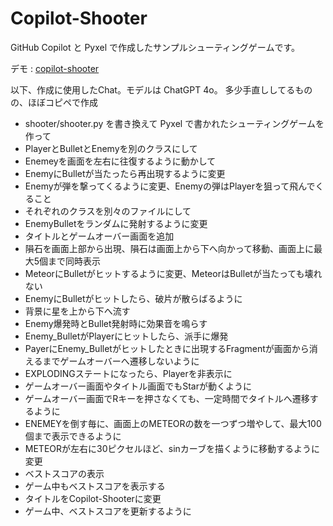 # Copilot-Shooter

GitHub Copilot と Pyxel で作成したサンプルシューティングゲームです。

デモ : [copilot-shooter](https://kitao.github.io/pyxel/wasm/launcher/?run=yamagame.copilot-shooter.shooter.shooter)

以下、作成に使用したChat。モデルは ChatGPT 4o。
多少手直ししてるものの、ほぼコピペで作成

- shooter/shooter.py を書き換えて Pyxel で書かれたシューティングゲームを作って
- PlayerとBulletとEnemyを別のクラスにして
- Enemeyを画面を左右に往復するように動かして
- EnemyにBulletが当たったら再出現するように変更
- Enemyが弾を撃ってくるように変更、Enemyの弾はPlayerを狙って飛んでくること
- それぞれのクラスを別々のファイルにして
- EnemyBulletをランダムに発射するように変更
- タイトルとゲームオーバー画面を追加
- 隕石を画面上部から出現、隕石は画面上から下へ向かって移動、画面上に最大5個まで同時表示
- MeteorにBulletがヒットするように変更、MeteorはBulletが当たっても壊れない
- EnemyにBulletがヒットしたら、破片が散らばるように
- 背景に星を上から下へ流す
- Enemy爆発時とBullet発射時に効果音を鳴らす
- Enemy_BulletがPlayerにヒットしたら、派手に爆発
- PayerにEnemy_Bulletがヒットしたときに出現するFragmentが画面から消えるまでゲームオーバーへ遷移しないように
- EXPLODINGステートになったら、Playerを非表示に
- ゲームオーバー画面やタイトル画面でもStarが動くように
- ゲームオーバー画面でRキーを押さなくても、一定時間でタイトルへ遷移するように
- ENEMEYを倒す毎に、画面上のMETEORの数を一つずつ増やして、最大100個まで表示できるように
- METEORが左右に30ピクセルほど、sinカーブを描くように移動するように変更
- ベストスコアの表示
- ゲーム中もベストスコアを表示する
- タイトルをCopilot-Shooterに変更
- ゲーム中、ベストスコアを更新するように
